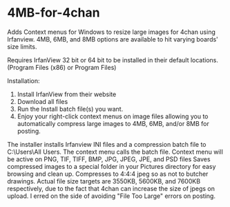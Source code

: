 # 4MB-for-4chan
Adds Context menus for Windows to resize large images for 4chan using Irfanview.  4MB, 6MB, and 8MB options are available to hit varying boards' size limits.

Requires IrfanView 32 bit or 64 bit to be installed in their default locations.  (Program Files (x86) or Program Files)

Installation:  
1. Install IrfanView from their website
2. Download all files
3. Run the Install batch file(s) you want.
4. Enjoy your right-click context menus on image files allowing you to automatically compress large images to 4MB, 6MB, and/or 8MB for posting.

The installer installs Irfanview INI files and a compression batch file to C:\Users\All Users.  The context menu calls the batch file.
Context menu will be active on PNG, TIF, TIFF, BMP, JPG, JPEG, JPE, and PSD files
Saves compressed images to a special folder in your Pictures directory for easy browsing and clean up.
Compresses to 4:4:4 jpeg so as not to butcher drawings.
Actual file size targets are 3550KB, 5600KB, and 7600KB respectively, due to the fact that 4chan can increase the size of jpegs on upload. I erred on the side of avoiding "File Too Large" errors on posting.
